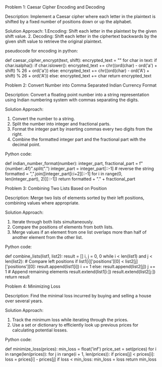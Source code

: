 Problem 1: Caesar Cipher Encoding and Decoding

Description: Implement a Caesar cipher where each letter in the plaintext is shifted by a fixed number of positions down or up the alphabet.

Solution Approach:
1.Encoding: Shift each letter in the plaintext by the given shift value.
2. Decoding: Shift each letter in the ciphertext backwards by the given shift value to retrieve the original plaintext.

 pseudocode for encoding in python:

def caesar_cipher_encrypt(text, shift):
    encrypted_text = ""
    for char in text:
        if char.isalpha():
            if char.islower():
                encrypted_text += chr((ord(char) - ord('a') + shift) % 26 + ord('a'))
            else:
                encrypted_text += chr((ord(char) - ord('A') + shift) % 26 + ord('A'))
        else:
            encrypted_text += char
    return encrypted_text

Problem 2: Convert Number into Comma Separated Indian Currency Format

Description: Convert a floating point number into a string representation using Indian numbering system with commas separating the digits.

Solution Approach:
1. Convert the number to a string.
2. Split the number into integer and fractional parts.
3. Format the integer part by inserting commas every two digits from the right.
4. Combine the formatted integer part and the fractional part with the decimal point.

 Python code:

def indian_number_format(number):
    integer_part, fractional_part = f"{number:.4f}".split(".")
    integer_part = integer_part[::-1]  # reverse the string
    formatted = ",".join([integer_part[i:i+2][::-1] for i in range(0, len(integer_part), 2)][::-1])
    return formatted + "." + fractional_part

 Problem 3: Combining Two Lists Based on Position

Description: Merge two lists of elements sorted by their left positions, combining values where appropriate.

Solution Approach:
1. Iterate through both lists simultaneously.
2. Compare the positions of elements from both lists.
3. Merge values if an element from one list overlaps more than half of another element from the other list.

Python code:

def combine_lists(list1, list2):
    result = []
    i, j = 0, 0
    while i < len(list1) and j < len(list2):
        # Compare left positions
        if list1[i]['positions'][0] < list2[j]['positions'][0]:
            result.append(list1[i])
            i += 1
        else:
            result.append(list2[j])
            j += 1
    # Append remaining elements
    result.extend(list1[i:])
    result.extend(list2[j:])
    return result

 Problem 4: Minimizing Loss

Description: Find the minimal loss incurred by buying and selling a house over several years.

Solution Approach:
1. Track the minimum loss while iterating through the prices.
2. Use a set or dictionary to efficiently look up previous prices for calculating potential losses.

 Python code:

def minimize_loss(prices):
    min_loss = float('inf')
    price_set = set(prices)
    for i in range(len(prices)):
        for j in range(i + 1, len(prices)):
            if prices[j] < prices[i]:
                loss = prices[i] - prices[j]
                if loss < min_loss:
                    min_loss = loss
    return min_loss

